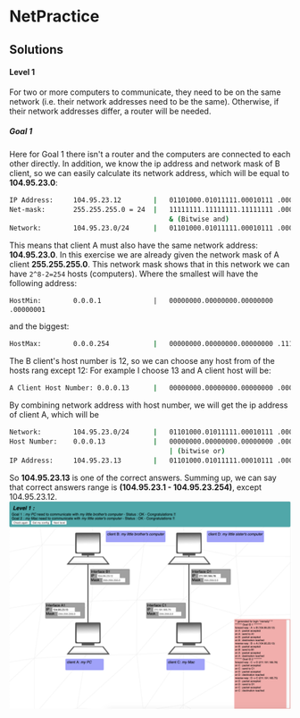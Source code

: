 # NetPractice
## Solutions
#### Level 1
For two or more computers to communicate, they need to be on the same network (i.e. their network addresses need to be the same). Otherwise, if their network addresses differ, a router will be needed. 
##### Goal 1
Here for Goal 1 there isn't a router and the computers are connected to each other directly.
In addition, we know the ip address and network mask of B client, so we can easily calculate its network address, which will be equal to __104.95.23.0__:
```sh
IP Address:     104.95.23.12        |   01101000.01011111.00010111 .00001100
Net-mask:       255.255.255.0 = 24  |   11111111.11111111.11111111 .00000000
                                        & (Bitwise and)
Network:        104.95.23.0/24      |   01101000.01011111.00010111 .00000000
```
This means that client A must also have the same network address: __104.95.23.0__. 
In this exercise we are already given the network mask of A client __255.255.255.0__.
This network mask shows that in this network we can have `2^8-2=254` hosts (computers).
Where the smallest will have the following address:
```
HostMin:        0.0.0.1             |   00000000.00000000.00000000 .00000001
```
and the biggest:
```sh
HostMax:        0.0.0.254           |   00000000.00000000.00000000 .11111110
```
The B client's host number is 12, so we can choose any host from of the hosts rang except 12: For example I choose 13 and A client host will be:
```sh
A Client Host Number: 0.0.0.13      |   00000000.00000000.00000000 .00001101
```
By combining network address with host number, we will get the ip address of client A, which will be
```sh
Network:        104.95.23.0/24      |   01101000.01011111.00010111 .00000000
Host Number:    0.0.0.13            |   00000000.00000000.00000000 .00001101
                                        | (bitwise or)
IP Address:     104.95.23.13        |   01101000.01011111.00010111 .00001101
```
So __104.95.23.13__ is one of the correct answers.
Summing up, we can say that correct answers range is __(104.95.23.1 - 104.95.23.254)__, except 104.95.23.12.
![NetPractice - level 1](./level1.png)
